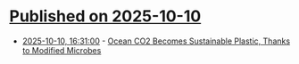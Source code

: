 # [Published on 2025-10-10](index.md)

* [2025-10-10, 16:31:00](https://soylentnews.org/article.pl?sid=25/10/10/003237&from=rss) - [Ocean CO2 Becomes Sustainable Plastic, Thanks to Modified Microbes](https://soylentnews.org/article.pl?sid=25/10/10/003237&from=rss)
